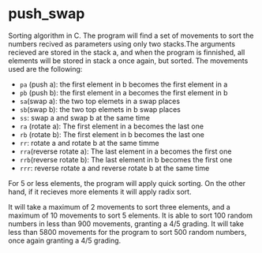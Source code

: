 # push_swap

Sorting algorithm in C. The program will find a set of movements to sort the numbers recived as parameters using only two stacks.The arguments recieved are stored in the stack a, and when the program is finnished, all elements will be stored in stack a once again, but sorted. The movements used are the following:

- `pa` (push a): the first element in b becomes the first element in a
- `pb` (push b): the first element in a becomes the first element in b
- `sa`(swap a): the two top elemets in a swap places
- `sb`(swap b): the two top elemets in b swap places
- `ss`: swap a and swap b at the same time
- `ra` (rotate a): The first element in a becomes the last one
- `rb` (rotate b): The first element in b becomes the last one
- `rr`: rotate a and rotate b at the same timme
- `rra`(reverse rotate a): The last element in a becomes the first one
- `rrb`(reverse rotate b): The last element in b becomes the first one
- `rrr`: reverse rotate a and reverse rotate b at the same time

For 5 or less elements, the program will apply quick sorting. On the other hand, if it recieves more elements it will apply radix sort.

It will take a maximum of 2 movements to sort three elements, and a maximum of 10 movements to sort 5 elements. It is able to sort 100 random numbers in less than 900 movements, granting a 4/5 grading. It will take less than 5800 movements for the program to sort 500 random numbers, once again granting a 4/5 grading.